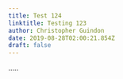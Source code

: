 ```yaml
---
title: Test 124
linktitle: Testing 123
author: Christopher Guindon
date: 2019-08-28T02:00:21.854Z
draft: false
---
```

.....
